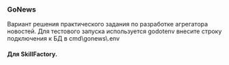 <h3>GoNews</h3>
Вариант решения практического задания по разработке агрегатора новостей.  
Для тестового запуска используется godotenv 
внесите строку подключения к БД в cmd\gonews\.env
<h4>Для SkillFactory.</h4>